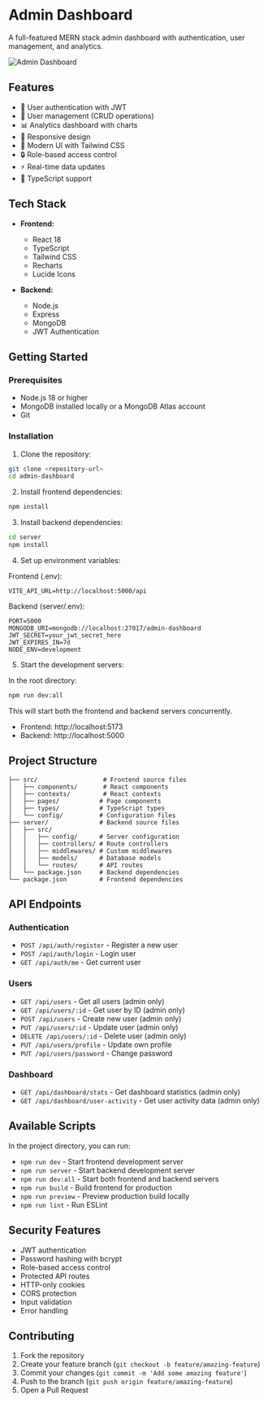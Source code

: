 # Admin Dashboard

A full-featured MERN stack admin dashboard with authentication, user management, and analytics.

![Admin Dashboard]([https://images.pexels.com/photos/265087/pexels-photo-265087.jpeg?auto=compress&cs=tinysrgb&w=1260&h=750&dpr=2](https://i.postimg.cc/W1tgCYDY/Screenshot-2025-06-11-000610.png))

## Features

- 🔐 User authentication with JWT
- 👥 User management (CRUD operations)
- 📊 Analytics dashboard with charts
- 📱 Responsive design
- 🎨 Modern UI with Tailwind CSS
- 🔒 Role-based access control
- ⚡ Real-time data updates
- 🎯 TypeScript support

## Tech Stack

- **Frontend:**
  - React 18
  - TypeScript
  - Tailwind CSS
  - Recharts
  - Lucide Icons

- **Backend:**
  - Node.js
  - Express
  - MongoDB
  - JWT Authentication

## Getting Started

### Prerequisites

- Node.js 18 or higher
- MongoDB installed locally or a MongoDB Atlas account
- Git

### Installation

1. Clone the repository:
```bash
git clone <repository-url>
cd admin-dashboard
```

2. Install frontend dependencies:
```bash
npm install
```

3. Install backend dependencies:
```bash
cd server
npm install
```

4. Set up environment variables:

Frontend (.env):
```
VITE_API_URL=http://localhost:5000/api
```

Backend (server/.env):
```
PORT=5000
MONGODB_URI=mongodb://localhost:27017/admin-dashboard
JWT_SECRET=your_jwt_secret_here
JWT_EXPIRES_IN=7d
NODE_ENV=development
```

5. Start the development servers:

In the root directory:
```bash
npm run dev:all
```

This will start both the frontend and backend servers concurrently.

- Frontend: http://localhost:5173
- Backend: http://localhost:5000

## Project Structure

```
├── src/                  # Frontend source files
│   ├── components/       # React components
│   ├── contexts/         # React contexts
│   ├── pages/           # Page components
│   ├── types/           # TypeScript types
│   └── config/          # Configuration files
├── server/              # Backend source files
│   ├── src/
│   │   ├── config/      # Server configuration
│   │   ├── controllers/ # Route controllers
│   │   ├── middlewares/ # Custom middlewares
│   │   ├── models/      # Database models
│   │   └── routes/      # API routes
│   └── package.json     # Backend dependencies
└── package.json         # Frontend dependencies
```

## API Endpoints

### Authentication
- `POST /api/auth/register` - Register a new user
- `POST /api/auth/login` - Login user
- `GET /api/auth/me` - Get current user

### Users
- `GET /api/users` - Get all users (admin only)
- `GET /api/users/:id` - Get user by ID (admin only)
- `POST /api/users` - Create new user (admin only)
- `PUT /api/users/:id` - Update user (admin only)
- `DELETE /api/users/:id` - Delete user (admin only)
- `PUT /api/users/profile` - Update own profile
- `PUT /api/users/password` - Change password

### Dashboard
- `GET /api/dashboard/stats` - Get dashboard statistics (admin only)
- `GET /api/dashboard/user-activity` - Get user activity data (admin only)

## Available Scripts

In the project directory, you can run:

- `npm run dev` - Start frontend development server
- `npm run server` - Start backend development server
- `npm run dev:all` - Start both frontend and backend servers
- `npm run build` - Build frontend for production
- `npm run preview` - Preview production build locally
- `npm run lint` - Run ESLint

## Security Features

- JWT authentication
- Password hashing with bcrypt
- Role-based access control
- Protected API routes
- HTTP-only cookies
- CORS protection
- Input validation
- Error handling

## Contributing

1. Fork the repository
2. Create your feature branch (`git checkout -b feature/amazing-feature`)
3. Commit your changes (`git commit -m 'Add some amazing feature'`)
4. Push to the branch (`git push origin feature/amazing-feature`)
5. Open a Pull Request

